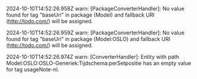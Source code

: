 2024-10-10T14:52:26.958Z warn: [PackageConverterHandler]: No value found for tag "baseUri" in package (Model) and fallback URI (http://todo.com/) will be assigned.

2024-10-10T14:52:26.959Z warn: [PackageConverterHandler]: No value found for tag "baseUri" in package (Model:OSLO) and fallback URI (http://todo.com/) will be assigned.

2024-10-10T14:52:26.974Z warn: [ConverterHandler]: Entity with path Model:OSLO:OSLO-Generiek:Tijdschema:perSetpositie has an empty value for tag usageNote-nl.

